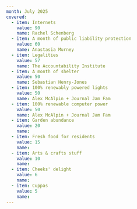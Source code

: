 ```yaml
---
month: July 2025
covered:
  - item: Internets
    value: 90
    name: Rachel Schenberg
  - item: A month of public liability protection
    value: 60
    name: Anastasia Murney
  - item: Legalities
    value: 57
    name: The Accountability Institute
  - item: A month of shelter
    value: 50
    name: Sebastian Henry-Jones
  - item: 100% renewably powered lights
    value: 50
    name: Alex McAlpin + Journal Jam Fam
  - item: 100% renewable computer power
    value: 50
    name: Alex McAlpin + Journal Jam Fam
  - item: Garden abundance
    value: 20
    name: 
  - item: Fresh food for residents
    value: 15
    name: 
  - item: Arts & crafts stuff
    value: 10
    name:
  - item: Cheeks' delight
    value: 6
    name: 
  - item: Cuppas
    value: 5
    name: 
---
```

